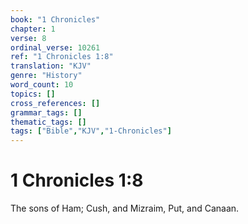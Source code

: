 ```yaml
---
book: "1 Chronicles"
chapter: 1
verse: 8
ordinal_verse: 10261
ref: "1 Chronicles 1:8"
translation: "KJV"
genre: "History"
word_count: 10
topics: []
cross_references: []
grammar_tags: []
thematic_tags: []
tags: ["Bible","KJV","1-Chronicles"]
---
```


# 1 Chronicles 1:8

The sons of Ham; Cush, and Mizraim, Put, and Canaan.
